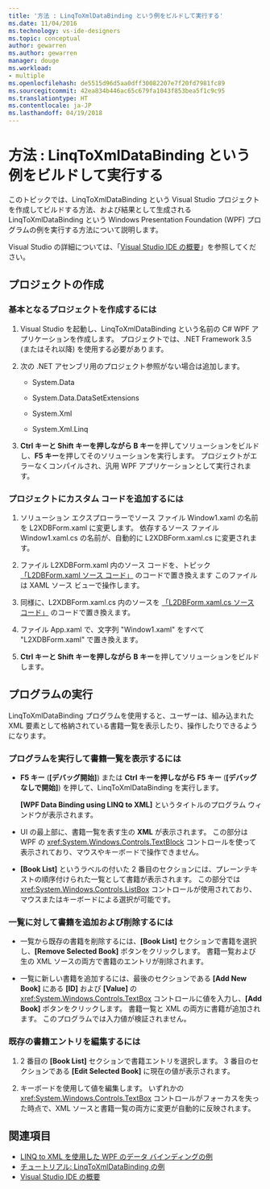 ```yaml
---
title: '方法 : LinqToXmlDataBinding という例をビルドして実行する'
ms.date: 11/04/2016
ms.technology: vs-ide-designers
ms.topic: conceptual
author: gewarren
ms.author: gewarren
manager: douge
ms.workload:
- multiple
ms.openlocfilehash: de5515d96d5aa0dff30082207e7f20fd7981fc89
ms.sourcegitcommit: 42ea834b446ac65c679fa1043f853bea5f1c9c95
ms.translationtype: HT
ms.contentlocale: ja-JP
ms.lasthandoff: 04/19/2018
---
```

# <a name="how-to-build-and-run-the-linqtoxmldatabinding-example"></a>方法 : LinqToXmlDataBinding という例をビルドして実行する

このトピックでは、LinqToXmlDataBinding という Visual Studio プロジェクトを作成してビルドする方法、および結果として生成される LinqToXmlDataBinding という Windows Presentation Foundation (WPF) プログラムの例を実行する方法について説明します。

Visual Studio の詳細については、「[Visual Studio IDE の概要](../ide/visual-studio-ide.md)」を参照してください。

## <a name="creating-and-populating-the-project"></a>プロジェクトの作成

### <a name="to-create-the-starting-project"></a>基本となるプロジェクトを作成するには

1. Visual Studio を起動し、LinqToXmlDataBinding という名前の C# WPF アプリケーションを作成します。 プロジェクトでは、.NET Framework 3.5 (またはそれ以降) を使用する必要があります。

1. 次の .NET アセンブリ用のプロジェクト参照がない場合は追加します。

    - System.Data

    - System.Data.DataSetExtensions

    - System.Xml

    - System.Xml.Linq

1. **Ctrl キーと Shift キーを押しながら B キー**を押してソリューションをビルドし、**F5 キー**を押してそのソリューションを実行します。 プロジェクトがエラーなくコンパイルされ、汎用 WPF アプリケーションとして実行されます。

### <a name="to-add-custom-code-to-the-project"></a>プロジェクトにカスタム コードを追加するには

1. ソリューション エクスプローラーでソース ファイル Window1.xaml の名前を L2XDBForm.xaml に変更します。 依存するソース ファイル Window1.xaml.cs の名前が、自動的に L2XDBForm.xaml.cs に変更されます。

1. ファイル L2XDBForm.xaml 内のソース コードを、トピック [「L2DBForm.xaml ソース コード」](../designers/l2dbform-xaml-source-code.md) のコードで置き換えます  このファイルは XAML ソース ビューで操作します。

1. 同様に、L2XDBForm.xaml.cs 内のソースを [「L2DBForm.xaml.cs ソース コード」](../designers/l2dbform-xaml-cs-source-code.md) のコードで置き換えます。

1. ファイル App.xaml で、文字列 "Window1.xaml" をすべて "L2XDBForm.xaml" で置き換えます。

1. **Ctrl キーと Shift キーを押しながら B キー**を押してソリューションをビルドします。

## <a name="running-the-program"></a>プログラムの実行

LinqToXmlDataBinding プログラムを使用すると、ユーザーは、組み込まれた XML 要素として格納されている書籍一覧を表示したり、操作したりできるようになります。

### <a name="to-run-the-program-and-view-the-book-list"></a>プログラムを実行して書籍一覧を表示するには

- **F5 キー** (**[デバッグ開始]**) または **Ctrl キーを押しながら F5 キー** (**[デバッグなしで開始]**) を押して、LinqToXmlDataBinding を実行します。

   **[WPF Data Binding using LINQ to XML]** というタイトルのプログラム ウィンドウが表示されます。

- UI の最上部に、書籍一覧を表す生の **XML** が表示されます。 この部分は WPF の <xref:System.Windows.Controls.TextBlock> コントロールを使って表示されており、マウスやキーボードで操作できません。

- **[Book List]** というラベルの付いた 2 番目のセクションには、プレーンテキストの順序付けられた一覧として書籍が表示されます。 この部分では <xref:System.Windows.Controls.ListBox> コントロールが使用されており、マウスまたはキーボードによる選択が可能です。

### <a name="to-add-and-delete-books-from-the-list"></a>一覧に対して書籍を追加および削除するには

- 一覧から既存の書籍を削除するには、**[Book List]** セクションで書籍を選択し、**[Remove Selected Book]** ボタンをクリックします。 書籍一覧および生の XML ソースの両方で書籍のエントリが削除されます。

- 一覧に新しい書籍を追加するには、最後のセクションである **[Add New Book]** にある **[ID]** および **[Value]** の <xref:System.Windows.Controls.TextBox> コントロールに値を入力し、**[Add Book]** ボタンをクリックします。 書籍一覧と XML の両方に書籍が追加されます。 このプログラムでは入力値が検証されません。

### <a name="to-edit-an-existing-book-entry"></a>既存の書籍エントリを編集するには

1. 2 番目の **[Book List]** セクションで書籍エントリを選択します。 3 番目のセクションである **[Edit Selected Book]** に現在の値が表示されます。

1. キーボードを使用して値を編集します。 いずれかの <xref:System.Windows.Controls.TextBox> コントロールがフォーカスを失った時点で、XML ソースと書籍一覧の両方に変更が自動的に反映されます。

## <a name="see-also"></a>関連項目

- [LINQ to XML を使用した WPF のデータ バインディングの例](../designers/wpf-data-binding-using-linq-to-xml-example.md)
- [チュートリアル: LinqToXmlDataBinding の例](../designers/walkthrough-linqtoxmldatabinding-example.md)
- [Visual Studio IDE の概要](../ide/visual-studio-ide.md)